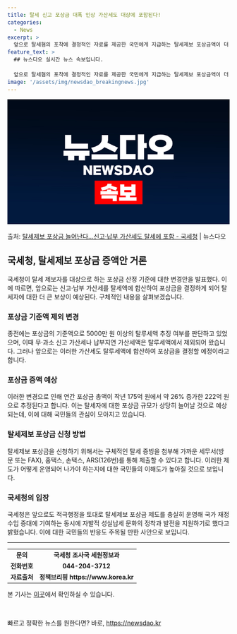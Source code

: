 ```yaml
---
title: 탈세 신고 포상금 대폭 인상 가산세도 대상에 포함된다!
categories:
  - News
excerpt: >
  앞으로 탈세혐의 포착에 결정적인 자료를 제공한 국민에게 지급하는 탈세제보 포상금액이 더 높아질 전망이다. 국…
feature_text: >
  ## 뉴스다오 실시간 뉴스 속보입니다.

  앞으로 탈세혐의 포착에 결정적인 자료를 제공한 국민에게 지급하는 탈세제보 포상금액이 더 높아질 전망이다. 국…
image: '/assets/img/newsdao_breakingnews.jpg'
---
```


![뉴스다오 속보](/assets/img/newsdao_breakingnews.jpg)

<p>출처: <a href="https://newsdao.kr/2958" rel="dofollow">탈세제보 포상금 늘어난다…신고·납부 가산세도 탈세에 포함 - 국세청</a> | 뉴스다오</p>

<h2 data-ke-size="size26">국세청, 탈세제보 포상금 증액안 거론</h2>
<p data-ke-size="size16">국세청이 탈세 제보자를 대상으로 하는 포상금 산정 기준에 대한 변경안을 발표했다. 이에 따르면, 앞으로는 신고·납부 가산세를 탈세액에 합산하여 포상금을 결정하게 되어 탈세자에 대한 더 큰 보상이 예상된다. 구체적인 내용을 살펴보겠습니다.</p>

<h3 data-ke-size="size24">포상금 기준액 제외 변경</h3>
<p data-ke-size="size16">종전에는 포상금의 기준액으로 5000만 원 이상의 탈루세액 추징 여부를 판단하고 있었으며, 이때 무·과소 신고 가산세나 납부지연 가산세액은 탈루세액에서 제외되어 왔습니다. 그러나 앞으로는 이러한 가산세도 탈루세액에 합산하여 포상금을 결정할 예정이라고 합니다.</p>

<h3 data-ke-size="size24">포상금 증액 예상</h3>
<p data-ke-size="size16">이러한 변경으로 인해 연간 포상금 총액이 작년 175억 원에서 약 26% 증가한 222억 원으로 추정된다고 합니다. 이는 탈세자에 대한 포상금 규모가 상당히 늘어날 것으로 예상되는데, 이에 대해 국민들의 관심이 모아지고 있습니다.</p>

<h3 data-ke-size="size24">탈세제보 포상금 신청 방법</h3>
<p data-ke-size="size16">탈세제보 포상금을 신청하기 위해서는 구체적인 탈세 증빙을 첨부해 가까운 세무서(방문 또는 FAX), 홈택스, 손택스, ARS(126번)를 통해 제출할 수 있다고 합니다. 이러한 제도가 어떻게 운영되어 나가야 하는지에 대한 국민들의 이해도가 높아질 것으로 보입니다.</p>

<h3 data-ke-size="size24">국세청의 입장</h3>
<p data-ke-size="size16">국세청은 앞으로도 적극행정을 토대로 탈세제보 포상금 제도를 충실히 운영해 국가 재정수입 증대에 기여하는 동시에 자발적 성실납세 문화의 정착과 발전을 지원하기로 했다고 밝혔습니다. 이에 대한 국민들의 반응도 주목될 만한 사안으로 보입니다.</p>

<hr data-ke-size="size16">
<table>
	<tr>
		<td style="text-align: center; height: 17px;"><b>문의</b></td>
		<td style="text-align: center; height: 17px;"><b>국세청 조사국 세원정보과</b></td>
	</tr>
	<tr>
		<td style="text-align: center; height: 17px;"><b>전화번호</b></td>
		<td style="text-align: center; height: 17px;"><b>044-204-3712</b></td>
	</tr>
	<tr>
		<td style="text-align: center; height: 17px;"><b>자료출처</b></td>
		<td style="text-align: center; height: 17px;"><b>정책브리핑 https://www.korea.kr</b></td>
	</tr>
</table>
<p data-ke-size="size16">본 기사는 <a href="https://newsdao.kr/2958" target="_blank" rel="nofollow">이곳</a>에서 확인하실 수 있습니다.</p>
<p data-ke-size="size16">&nbsp;</p> 

빠르고 정확한 뉴스를 원한다면? 바로, <a href="https://newsdao.kr" rel="dofollow">https://newsdao.kr</a>


    
